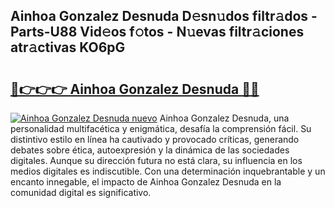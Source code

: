 ## Ainhoa Gonzalez Desnuda D𝚎sn𝚞dos filtr𝚊dos - Parts-U88 Vid𝚎os f𝚘tos - N𝚞evas filtr𝚊ciones atr𝚊ctivas KO6pG

# <h2><a href="http://mbadplm.tromn.icu/?c=Ainhoa+Gonzalez+Desnuda">🔗👉👉👉 Ainhoa Gonzalez Desnuda 🔗🔗</a></h2>

[![Ainhoa Gonzalez Desnuda nuevo](https://i.imgur.com/pEAQMta.gif)](http://mbadplm.tromn.icu/?c=Ainhoa+Gonzalez+Desnuda)
Ainhoa Gonzalez Desnuda, una personalidad multifacética y enigmática, desafía la comprensión fácil. Su distintivo estilo en línea ha cautivado y provocado críticas, generando debates sobre ética, autoexpresión y la dinámica de las sociedades digitales. Aunque su dirección futura no está clara, su influencia en los medios digitales es indiscutible. Con una determinación inquebrantable y un encanto innegable, el impacto de Ainhoa Gonzalez Desnuda en la comunidad digital es significativo.
